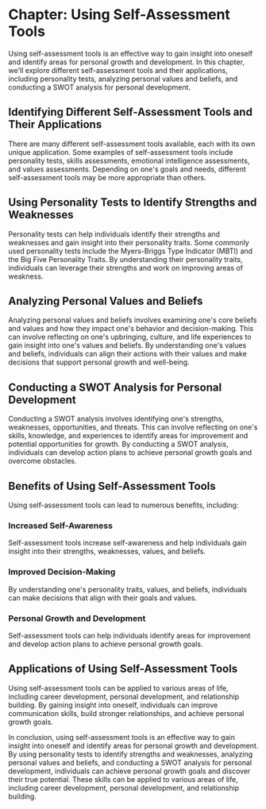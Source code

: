 Chapter: Using Self-Assessment Tools
====================================

Using self-assessment tools is an effective way to gain insight into oneself and identify areas for personal growth and development. In this chapter, we'll explore different self-assessment tools and their applications, including personality tests, analyzing personal values and beliefs, and conducting a SWOT analysis for personal development.

Identifying Different Self-Assessment Tools and Their Applications
------------------------------------------------------------------

There are many different self-assessment tools available, each with its own unique application. Some examples of self-assessment tools include personality tests, skills assessments, emotional intelligence assessments, and values assessments. Depending on one's goals and needs, different self-assessment tools may be more appropriate than others.

Using Personality Tests to Identify Strengths and Weaknesses
------------------------------------------------------------

Personality tests can help individuals identify their strengths and weaknesses and gain insight into their personality traits. Some commonly used personality tests include the Myers-Briggs Type Indicator (MBTI) and the Big Five Personality Traits. By understanding their personality traits, individuals can leverage their strengths and work on improving areas of weakness.

Analyzing Personal Values and Beliefs
-------------------------------------

Analyzing personal values and beliefs involves examining one's core beliefs and values and how they impact one's behavior and decision-making. This can involve reflecting on one's upbringing, culture, and life experiences to gain insight into one's values and beliefs. By understanding one's values and beliefs, individuals can align their actions with their values and make decisions that support personal growth and well-being.

Conducting a SWOT Analysis for Personal Development
---------------------------------------------------

Conducting a SWOT analysis involves identifying one's strengths, weaknesses, opportunities, and threats. This can involve reflecting on one's skills, knowledge, and experiences to identify areas for improvement and potential opportunities for growth. By conducting a SWOT analysis, individuals can develop action plans to achieve personal growth goals and overcome obstacles.

Benefits of Using Self-Assessment Tools
---------------------------------------

Using self-assessment tools can lead to numerous benefits, including:

### Increased Self-Awareness

Self-assessment tools increase self-awareness and help individuals gain insight into their strengths, weaknesses, values, and beliefs.

### Improved Decision-Making

By understanding one's personality traits, values, and beliefs, individuals can make decisions that align with their goals and values.

### Personal Growth and Development

Self-assessment tools can help individuals identify areas for improvement and develop action plans to achieve personal growth goals.

Applications of Using Self-Assessment Tools
-------------------------------------------

Using self-assessment tools can be applied to various areas of life, including career development, personal development, and relationship building. By gaining insight into oneself, individuals can improve communication skills, build stronger relationships, and achieve personal growth goals.

In conclusion, using self-assessment tools is an effective way to gain insight into oneself and identify areas for personal growth and development. By using personality tests to identify strengths and weaknesses, analyzing personal values and beliefs, and conducting a SWOT analysis for personal development, individuals can achieve personal growth goals and discover their true potential. These skills can be applied to various areas of life, including career development, personal development, and relationship building.
